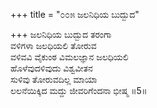 +++
title = "೦೦೫ ಜಲನಿಧಿಯ ಬುದ್ಬುದ"

+++
ಜಲನಿಧಿಯ ಬುದ್ಬುದ ತರಂಗಾ   
ವಳಿಗಳಾ ಜಲಧಿಯಲಿ ತೋರುವ   
ವಳಿವವಿ ವೈಕುಂಠ ವಿಮಲಜ್ಞಾನ ಜಲಧಿಯಲಿ  
ಹೊಳೆವುದಳಿವುದು ವಿಶ್ವವೀತನ  
ಸುಳಿವು ತೋರುವದಿಲ್ಲ ಮಾಯಾ  
ಲಲನೆಯಿಕ್ಕಿದ ಮದ್ದು ಜೀವರಿಗೆಂದನಾ ಭೀಷ್ಮ    ॥5॥